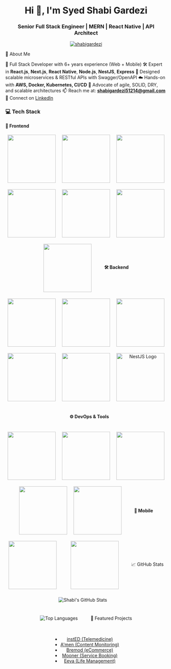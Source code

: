 <h1 align="center">Hi 👋, I'm Syed Shabi Gardezi</h1>
<h3 align="center">Senior Full Stack Engineer | MERN | React Native | API Architect</h3>

<p align="center">
  <a href="https://github.com/ShabiGardezi">
    <img src="https://komarev.com/ghpvc/?username=shabigardezi&label=Profile%20views&color=0e75b6&style=flat" alt="shabigardezi" />
  </a>
</p>


 💼 About Me

🧠 Full Stack Developer with 6+ years experience (Web + Mobile)
🛠 Expert in **React.js**, **Next.js**, **React Native**, **Node.js**, **NestJS**, **Express**
🧬 Designed scalable microservices & RESTful APIs with Swagger/OpenAPI
☁️ Hands-on with **AWS, Docker, Kubernetes, CI/CD**
💬 Advocate of agile, SOLID, DRY, and scalable architectures
📫 Reach me at: **shabigardezi51214@gmail.com**
🔗 Connect on [LinkedIn](https://www.linkedin.com/in/shabi-ur-raza-gardezi-a15179176/)


### 💻 Tech Stack

#### 🚀 Frontend
<div align="center" style="display: flex; flex-wrap: wrap; justify-content: center; align-items: center; gap: 20px;">
  <img src="https://cdn.jsdelivr.net/gh/devicons/devicon/icons/react/react-original.svg" width="150" />
  <img src="https://cdn.jsdelivr.net/gh/devicons/devicon/icons/nextjs/nextjs-line.svg" width="150" />
  <img src="https://cdn.jsdelivr.net/gh/devicons/devicon/icons/javascript/javascript-original.svg" width="150" />
  <img src="https://cdn.jsdelivr.net/gh/devicons/devicon/icons/typescript/typescript-original.svg" width="150" />
  <img src="https://cdn.jsdelivr.net/gh/devicons/devicon/icons/html5/html5-original.svg" width="150" />
  <img src="https://cdn.jsdelivr.net/gh/devicons/devicon/icons/css3/css3-original.svg" width="150" />
  <img src="https://cdn.jsdelivr.net/gh/devicons/devicon/icons/bootstrap/bootstrap-original.svg" width="150" />
</p>

#### 🛠 Backend
<div align="center" style="display: flex; flex-wrap: wrap; justify-content: center; align-items: center; gap: 20px;">
  <img src="https://cdn.jsdelivr.net/gh/devicons/devicon/icons/nodejs/nodejs-original.svg" width="150" />
  <img src="https://cdn.jsdelivr.net/gh/devicons/devicon/icons/express/express-original.svg" width="150" />
  <img src="https://cdn.jsdelivr.net/gh/devicons/devicon/icons/graphql/graphql-plain.svg" width="150" />
  <img src="https://cdn.jsdelivr.net/gh/devicons/devicon/icons/mongodb/mongodb-original.svg" width="150" />
  <img src="https://cdn.jsdelivr.net/gh/devicons/devicon/icons/postgresql/postgresql-original.svg" width="150" />
  <img src="https://nestjs.com/img/logo-small.svg" alt="NestJS Logo" width="150" />
</p>

#### ⚙️ DevOps & Tools
<div align="center" style="display: flex; flex-wrap: wrap; justify-content: center; align-items: center; gap: 20px;">
  <img src="https://cdn.jsdelivr.net/gh/devicons/devicon/icons/docker/docker-original.svg" width="150" />
  <img src="https://cdn.jsdelivr.net/gh/devicons/devicon/icons/git/git-original.svg" width="150" />
  <img src="https://cdn.jsdelivr.net/gh/devicons/devicon/icons/github/github-original.svg" width="150" />
  <img src="https://cdn.jsdelivr.net/gh/devicons/devicon/icons/jenkins/jenkins-original.svg" width="150" />
  <img src="https://cdn.jsdelivr.net/gh/devicons/devicon/icons/figma/figma-original.svg" width="150" />
</p>

#### 📱 Mobile
<div align="center" style="display: flex; flex-wrap: wrap; justify-content: center; align-items: center; gap: 20px;">
  <img src="https://cdn.jsdelivr.net/gh/devicons/devicon/icons/react/react-original.svg" width="150" /> &nbsp;
<img src="https://cdn.jsdelivr.net/gh/devicons/devicon/icons/react/react-original.svg" width="150" />
</p>


📈 GitHub Stats

<div align="center" style="display: flex; flex-wrap: wrap; justify-content: center; align-items: center; gap: 20px;">
  <img src="https://github-readme-stats.vercel.app/api?username=shabigardezi&show_icons=true&theme=radical" alt="Shabi's GitHub Stats" />
</p>

<div align="center" style="display: flex; flex-wrap: wrap; justify-content: center; align-items: center; gap: 20px;">
  <img src="https://github-readme-stats.vercel.app/api/top-langs/?username=shabigardezi&layout=compact&theme=radical" alt="Top Languages" />
</p>


🔗 Featured Projects

- [instED (Telemedicine)](https://www.insted.us/)
- [A'men (Content Monitoring)](https://play.google.com/store/apps/details?id=com.uaemediacouncil.amen)
- [Bremod (eCommerce)](https://play.google.com/store/apps/details?id=com.bremod)
- [Mooner (Service Booking)](https://play.google.com/store/apps/details?id=com.app.mooner)
- [Eeva (Life Management)](https://play.google.com/store/apps/details?id=com.eeva.ai)
